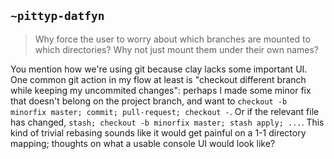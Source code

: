 ## `~pittyp-datfyn`
> Why force the user to worry about which branches are mounted to which directories? Why not just mount them under their own names?

You mention how we're using git because clay lacks some important UI. One common git action in my flow at least is "checkout different branch while keeping my uncommited changes": perhaps I made some minor fix that doesn't belong on the project branch, and want to `checkout -b minorfix master; commit; pull-request; checkout -`. Or if the relevant file has changed, `stash; checkout -b minorfix master; stash apply; ...`. This kind of trivial rebasing sounds like it would get painful on a 1-1 directory mapping; thoughts on what a usable console UI would look like?